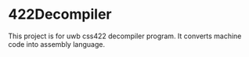 422Decompiler
=============

This project is for uwb css422 decompiler program. It converts machine code into assembly language.

